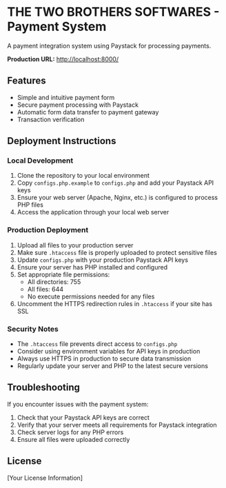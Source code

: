 # THE TWO BROTHERS SOFTWARES - Payment System

A payment integration system using Paystack for processing payments.

**Production URL:** [http://localhost:8000/](http://localhost:8000/)

## Features

- Simple and intuitive payment form
- Secure payment processing with Paystack
- Automatic form data transfer to payment gateway
- Transaction verification

## Deployment Instructions

### Local Development

1. Clone the repository to your local environment
2. Copy `configs.php.example` to `configs.php` and add your Paystack API keys
3. Ensure your web server (Apache, Nginx, etc.) is configured to process PHP files
4. Access the application through your local web server

### Production Deployment

1. Upload all files to your production server
2. Make sure `.htaccess` file is properly uploaded to protect sensitive files
3. Update `configs.php` with your production Paystack API keys
4. Ensure your server has PHP installed and configured
5. Set appropriate file permissions:
   - All directories: 755
   - All files: 644
   - No execute permissions needed for any files
6. Uncomment the HTTPS redirection rules in `.htaccess` if your site has SSL

### Security Notes

- The `.htaccess` file prevents direct access to `configs.php`
- Consider using environment variables for API keys in production
- Always use HTTPS in production to secure data transmission
- Regularly update your server and PHP to the latest secure versions

## Troubleshooting

If you encounter issues with the payment system:

1. Check that your Paystack API keys are correct
2. Verify that your server meets all requirements for Paystack integration
3. Check server logs for any PHP errors
4. Ensure all files were uploaded correctly

## License

[Your License Information]
